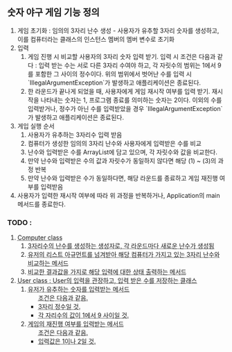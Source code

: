 <h2>숫자 야구 게임 기능 정의</h2>

<ol>
	<li>게임 초기화 : 임의의 3자리 난수 생성
		- 사용자가 유추할 3자리 숫자를 생성하고, 이를 컴퓨터라는 클래스의 인스턴스 멤버의 멤버 변수로 초기화
	<li>입력
		<ol> 
			<li>게임 진행 시 비교할 사용자의 3자리 숫자 입력 받기.
				입력 시 조건은 다음과 같다 : 입력 받는 수는 서로 다른 3자리 수여야 하고, 각 자릿수의 범위는 1에서 9를 포함한 그 사이의 정수이다.
				위의 범위에서 벗어난 수를 입력 시 `IllegalArgumentException`가 발생하고 애플리케이션은 종료된다.
			<li>한 라운드가 끝나게 되었을 때, 사용자에게 게임 재시작 여부를 입력 받기.
				재시작을 나타내는 숫자는 1, 프로그램 종료를 의미하는 숫자는 2이다.
				이외의 수를 입력받거나, 정수가 아닌 수를 입력받았을 경우 `IllegalArgumentException`가 발생하고 애플리케이션은 종료된다.
		</ol>
	<li>게입 실행 순서
		<ol>
			<li>사용자가 유추하는 3자리수 입력 받음
			<li>컴퓨터가 생성한 임의의 3자리 난수와 사용자에게 입력받은 수를 비교
			<li>난수와 입력받은 수를 ArrayList에 담고 있으며, 각 자릿수와 값을 비교한다.
			<li>만약 난수와 입력받은 수의 값과 자릿수가 동일하지 않다면 해당 (1) ~ (3)의 과정 반복
			<li>만약 난수와 입력받은 수가 동일하다면, 해당 라운드를 종료하고 게임 재진행 여부를 입력받음
		</ol>
	<li>사용자가 입력한 재시작 여부에 따라 위 과정을 반복하거나, Application의 main 메서드를 종료한다. 	
</ol>

<h3>TODO : </h3>

<ol>
	<li style="text-decoration:underline dotted"> Computer class
	<ol>
		<li>3자리수의 난수를 생성하는 생성자로, 각 라운드마다 새로운 난수가 생성됨
		<li>유저의 리스트 아규먼트를 넘겨받아 해당 컴퓨터가 가지고 있는 3자리 난수와 비교하는 메서드
		<li>비교한 결과값을 가지로 해당 입력에 대한 상태 출력하는 메서드
	</ol>
	<li style="text-decoration:underline dotted"> User class
	: User의 입력을 관장하고, 입력 받은 수를 저장하는 클래스
	<ol>
		<li>유저가 유추하는 숫자를 입력받는 메서드
		<ul>조건은 다음과 같음.
			<li>3자리 정수일 것.
			<li>각 자리수의 값이 1에서 9 사이일 것.
		</ul>
		<li>게임의 재진행 여부를 입력받는 메서드
		<ul>조건은 다음과 같음.
			<li>입력값은 1이나 2일 것.
		</ul>
	</ol>
</ol>